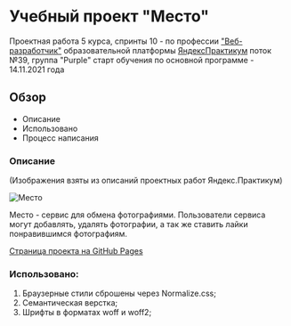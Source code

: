 # Учебный проект "Место"

Проектная работа 5 курса, спринты 10 -  по профессии ["Веб-разработчик"](https://practicum.yandex.ru/profile/web/)
образовательной платформы [ЯндексПрактикум](https://practicum.yandex.ru)
поток №39, группа "Purple"
старт обучения по основной программе - 14.11.2021 года

## Обзор

- Описание
- Использовано
- Процесс написания

### Описание

(Изображения взяты из описаний проектных работ Яндекс.Практикум)

<img src="https://pictures.s3.yandex.net/resources/__2020-02-25__12.19.27_1586081326.png" alt="Место"/>

Место - сервис для обмена фотографиями. Пользователи сервиса могут добавлять, удалять фотографии, а так же ставить лайки
понравившимся фотографиям.

[Страница проекта на GitHub Pages](https://)

### Использовано:

1. Браузерные стили сброшены через Normalize.css;
2. Семантическая верстка;
3. Шрифты в форматах woff и woff2;
